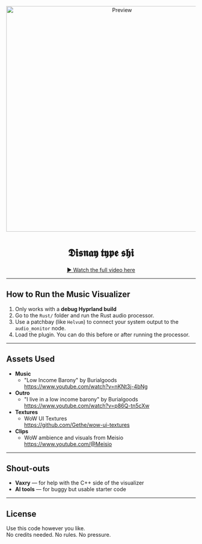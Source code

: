 <p align="center">
  <a href="https://mega.nz/file/BbQxDDpa#FmSndbgDEf3e7__7_Kq185w7akLJgyoE_2fiR4x2eqQ" target="_blank"><img src="https://github.com/user-attachments/assets/8e92e836-ddbd-49d9-9580-38cb41fc54a2" alt="Preview" width="600" /></a>
</p>

<h1 align="center">𝕯𝖎𝖘𝖓𝖆𝖞 𝖙𝖞𝖕𝖊 𝖘𝖍𝖎</h1>

<p align="center">
  <a href="https://mega.nz/file/BbQxDDpa#FmSndbgDEf3e7__7_Kq185w7akLJgyoE_2fiR4x2eqQ">▶ Watch the full video here</a>
</p>

---

## How to Run the Music Visualizer

1. Only works with a **debug Hyprland build**
2. Go to the `Rust/` folder and run the Rust audio processor.
3. Use a patchbay (like `Helvum`) to connect your system output to the `audio_monitor` node.
4. Load the plugin. You can do this before or after running the processor.

---

## Assets Used

- **Music**
  - "Low Income Barony" by Burialgoods  
    https://www.youtube.com/watch?v=nKNt3j-4bNg
- **Outro**
  - "I live in a low income barony" by Burialgoods  
    https://www.youtube.com/watch?v=p86Q-tn5cXw
- **Textures**
  - WoW UI Textures  
    https://github.com/Gethe/wow-ui-textures
- **Clips**
  - WoW ambience and visuals from Meisio  
    https://www.youtube.com/@Meisio

---

## Shout-outs

- **Vaxry** — for help with the C++ side of the visualizer
- **AI tools** — for buggy but usable starter code

---

## License

Use this code however you like.  
No credits needed. No rules. No pressure.
